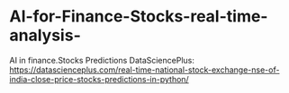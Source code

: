 # AI-for-Finance-Stocks-real-time-analysis-
AI in finance.Stocks Predictions
DataSciencePlus: https://datascienceplus.com/real-time-national-stock-exchange-nse-of-india-close-price-stocks-predictions-in-python/
